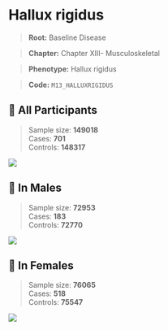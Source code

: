 # Hallux rigidus

> **Root:** Baseline Disease  

> **Chapter:** Chapter XIII- Musculoskeletal  

> **Phenotype:** Hallux rigidus  

> **Code:** `M13_HALLUXRIGIDUS`

## 🧪 All Participants  
> Sample size: **149018**  
> Cases: **701**  
> Controls: **148317**
<img src="/Disease/Figures/ALL/Incidence/M13_HALLUXRIGIDUS.png"/>
<CsvTable src="/public/Disease/Data/ALL/Incidence/COX_M13_HALLUXRIGIDUS.csv" label="🔍 View full results" />

## 👨 In Males  
> Sample size: **72953**  
> Cases: **183**  
> Controls: **72770**
<img src="/Disease/Figures/Male/Incidence/M13_HALLUXRIGIDUS.png"/>
<CsvTable src="/public/Disease/Data/Male/Incidence/COX_M13_HALLUXRIGIDUS.csv" label="🔍 View full results" />

## 👩 In Females  
> Sample size: **76065**  
> Cases: **518**  
> Controls: **75547**
<img src="/Disease/Figures/Female/Incidence/M13_HALLUXRIGIDUS.png"/>
<CsvTable src="/public/Disease/Data/Female/Incidence/COX_M13_HALLUXRIGIDUS.csv" label="🔍 View full results" />
